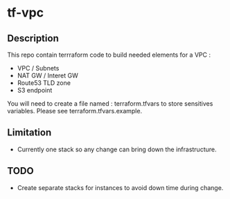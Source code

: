 # tf-vpc

## Description
This repo contain terrraform code to build needed elements for a VPC :
- VPC / Subnets
- NAT GW / Interet GW
- Route53 TLD zone
- S3 endpoint


You will need to create a file named : terraform.tfvars to store sensitives variables.
Please see terraform.tfvars.example.

## Limitation

- Currently one stack so any change can bring down the infrastructure.

## TODO

- Create separate stacks for instances to avoid down time during change.

